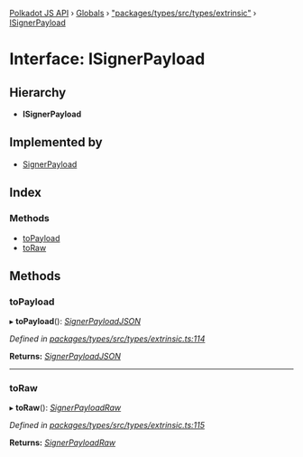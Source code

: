 [Polkadot JS API](../README.md) › [Globals](../globals.md) › ["packages/types/src/types/extrinsic"](../modules/_packages_types_src_types_extrinsic_.md) › [ISignerPayload](_packages_types_src_types_extrinsic_.isignerpayload.md)

# Interface: ISignerPayload

## Hierarchy

* **ISignerPayload**

## Implemented by

* [SignerPayload](../classes/_packages_types_src_extrinsic_signerpayload_.signerpayload.md)

## Index

### Methods

* [toPayload](_packages_types_src_types_extrinsic_.isignerpayload.md#topayload)
* [toRaw](_packages_types_src_types_extrinsic_.isignerpayload.md#toraw)

## Methods

###  toPayload

▸ **toPayload**(): *[SignerPayloadJSON](_packages_types_src_types_extrinsic_.signerpayloadjson.md)*

*Defined in [packages/types/src/types/extrinsic.ts:114](https://github.com/polkadot-js/api/blob/ad8ad42344/packages/types/src/types/extrinsic.ts#L114)*

**Returns:** *[SignerPayloadJSON](_packages_types_src_types_extrinsic_.signerpayloadjson.md)*

___

###  toRaw

▸ **toRaw**(): *[SignerPayloadRaw](_packages_types_src_types_extrinsic_.signerpayloadraw.md)*

*Defined in [packages/types/src/types/extrinsic.ts:115](https://github.com/polkadot-js/api/blob/ad8ad42344/packages/types/src/types/extrinsic.ts#L115)*

**Returns:** *[SignerPayloadRaw](_packages_types_src_types_extrinsic_.signerpayloadraw.md)*
